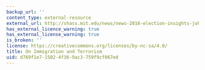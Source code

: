```yaml
---
backup_url: ''
content_type: external-resource
external_url: http://shass.mit.edu/news/news-2016-election-insights-john-tirman-immigration-and-terrorism
has_external_licence_warning: true
has_external_license_warning: true
is_broken: ''
license: https://creativecommons.org/licenses/by-nc-sa/4.0/
title: On Immigration and Terrorism
uid: d769f1e7-1502-4f36-9ac3-759f9cf067ed
---
```

